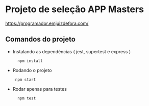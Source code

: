 # Projeto de seleção APP Masters
https://programador.emjuizdefora.com/

## Comandos do projeto

- Instalando as dependências ( jest, supertest e express )

        npm install


- Rodando o projeto 

       npm start 


- Rodar apenas para testes

        npm test
  
